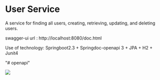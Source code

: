 # User Service
A service for finding all users, creating, retrieving, updating, and deleting users.

swagger-ui url : http://localhost:8080/doc.html

Use of technology: Springboot2.3 + Springdoc-openapi 3 + JPA + H2 + Junit4

"# openapi" 

![](src/main/resources/openapi.gif)
